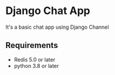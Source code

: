 # Django Chat App
It's a basic chat app using Django Channel

## Requirements
- Redis 5.0 or later
- python 3.8 or later